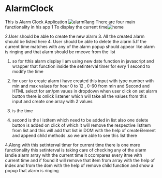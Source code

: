# AlarmClock
This is Alarm Clock Application
![alarmRang](https://github.com/sargam-thakare/AlarmClock/assets/76519988/c8c627e4-3cbd-4665-b64f-69aa0d54fec2)
There are four main functionality in his app
1 To display the current time![home](https://github.com/sargam-thakare/AlarmClock/assets/76519988/31199661-5f60-4902-8816-ae2a702a3ff8)

2.User should be able to create the new alarm
3. All the created alarm should be listed here
4. User should be able to delete the alarm
5.If the current time matches with any of the alarm
popup should appear like alarm is ringing and that alarm
should be rmeove from the list

1. so for tthis alarm display I am using new date function in javascript and wrapper that function inside the setinterval timer for evry 1 second to modify the time

2. for user to create alarm i have created this input with type number with min and max values for hour 0 to 12 , 0-60 from min and Second and HTML select for am/pm vaues in dropdown
when user click on set alarm button there is onlick listener which will  take all the values from this input and create one array with 2 values 
1. is the time
2. second is the l
istitem which need to be added in list also one delete button is added on click of which it will remove the respective listitem from list
and this will add that list in DOM with the help of createElement and append child methods .so we are able to see this list there

4.Along with this setinterval timer for current time there is one more functionality this setinterval is taking care of checking any of the alarm isndie
alarm array with the current time it ccompares every itme with current time and if found it will remove that item from array with the help of index 
and from the dom with the help of remove child function and show a popup that alarm is ringing



